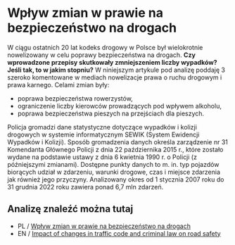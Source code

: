 # Wpływ zmian w prawie na bezpieczeństwo na drogach
W ciągu ostatnich 20 lat kodeks drogowy w Polsce był wielokrotnie nowelizowany w celu poprawy bezpieczeństwa na drogach. **Czy wprowadzone przepisy skutkowały zmniejszeniem liczby wypadków? Jeśli tak, to w jakim stopniu?** W niniejszym artykule pod analizę poddaję 3 szeroko komentowane w mediach nowelizacje prawa o ruchu drogowym i prawa karnego. Celami zmian były:
- poprawa bezpieczeństwa rowerzystów,
- ograniczenie liczby kierowców prowadzących pod wpływem alkoholu,
- poprawa bezpieczeństwa pieszych na przejściach dla pieszych.

Policja gromadzi dane statystyczne dotyczące wypadków i kolizji drogowych w systemie informatycznym SEWIK (System Ewidencji Wypadków i Kolizji). Sposób gromadzenia danych określa zarządzenie nr 31 Komendanta Głównego Policji z dnia 22 października 2015 r., które zostało wydane na podstawie ustawy z dnia 6 kwietnia 1990 r. o Policji (z późniejszymi zmianami). Dostępne punkty danych to m. in. typ pojazdów biorących udział w zdarzeniu, warunki drogowe, czas i miejsce zdarzenia jak również jego przyczyny. Analizowany okres od 1 stycznia 2007 roku do 31 grudnia 2022 roku zawiera ponad 6,7 mln zdarzeń.

## Analizę znaleźć można tutaj
- PL / [Wpływ zmian w prawie na bezpieczeństwo na drogach](https://kuba-k-k.github.io/pl-accidents/)
- EN / [Impact of changes in traffic code and criminal law on road safety](https://kuba-k-k.github.io/pl-accidents/versions/en/)